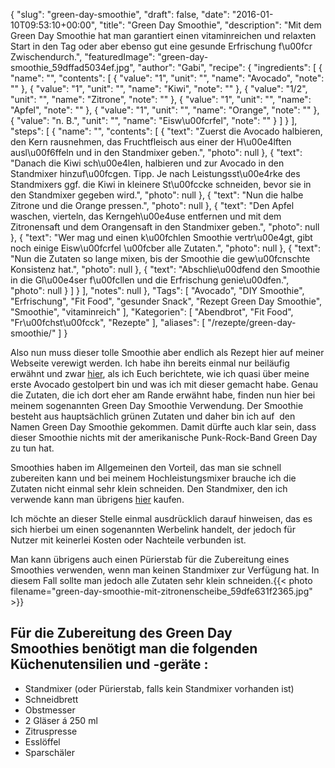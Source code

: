 {
    "slug": "green-day-smoothie",
    "draft": false,
    "date": "2016-01-10T09:53:10+00:00",
    "title": "Green Day Smoothie",
    "description": "Mit dem Green Day Smoothie hat man  garantiert einen vitaminreichen und relaxten Start in den Tag oder aber ebenso gut eine gesunde Erfrischung f\u00fcr Zwischendurch.",
    "featuredImage": "green-day-smoothie_59dffad5034ef.jpg",
    "author": "Gabi",
    "recipe": {
        "ingredients": [
            {
                "name": "",
                "contents": [
                    {
                        "value": "1",
                        "unit": "",
                        "name": "Avocado",
                        "note": ""
                    },
                    {
                        "value": "1",
                        "unit": "",
                        "name": "Kiwi",
                        "note": ""
                    },
                    {
                        "value": "1\/2",
                        "unit": "",
                        "name": "Zitrone",
                        "note": ""
                    },
                    {
                        "value": "1",
                        "unit": "",
                        "name": "Apfel",
                        "note": ""
                    },
                    {
                        "value": "1",
                        "unit": "",
                        "name": "Orange",
                        "note": ""
                    },
                    {
                        "value": "n. B.",
                        "unit": "",
                        "name": "Eisw\u00fcrfel",
                        "note": ""
                    }
                ]
            }
        ],
        "steps": [
            {
                "name": "",
                "contents": [
                    {
                        "text": "Zuerst die Avocado halbieren, den Kern rausnehmen, das Fruchtfleisch aus einer der H\u00e4lften ausl\u00f6ffeln und  in den Standmixer geben.",
                        "photo": null
                    },
                    {
                        "text": "Danach die Kiwi sch\u00e4len, halbieren und zur Avocado in den Standmixer hinzuf\u00fcgen. Tipp. Je nach Leistungsst\u00e4rke des Standmixers ggf. die Kiwi in kleinere St\u00fccke schneiden, bevor sie in den Standmixer gegeben wird.",
                        "photo": null
                    },
                    {
                        "text": "Nun die halbe Zitrone und die Orange pressen.",
                        "photo": null
                    },
                    {
                        "text": "Den Apfel waschen, vierteln, das Kerngeh\u00e4use entfernen und mit dem Zitronensaft und dem Orangensaft in den Standmixer geben.",
                        "photo": null
                    },
                    {
                        "text": "Wer mag und einen k\u00fchlen Smoothie vertr\u00e4gt, gibt noch einige Eisw\u00fcrfel \u00fcber alle Zutaten.",
                        "photo": null
                    },
                    {
                        "text": "Nun die Zutaten so lange mixen, bis der Smoothie die gew\u00fcnschte Konsistenz hat.",
                        "photo": null
                    },
                    {
                        "text": "Abschlie\u00dfend den Smoothie in die Gl\u00e4ser f\u00fcllen und die Erfrischung genie\u00dfen.",
                        "photo": null
                    }
                ]
            }
        ],
        "notes": null
    },
    "Tags": [
        "Avocado",
        "DIY Smoothie",
        "Erfrischung",
        "Fit Food",
        "gesunder Snack",
        "Rezept Green Day Smoothie",
        "Smoothie",
        "vitaminreich"
    ],
    "Kategorien": [
        "Abendbrot",
        "Fit Food",
        "Fr\u00fchst\u00fcck",
        "Rezepte"
    ],
    "aliases": [
        "\/rezepte\/green-day-smoothie\/"
    ]
}

Also nun muss dieser tolle Smoothie aber endlich als Rezept hier auf meiner Webseite verewigt werden. Ich habe ihn bereits einmal nur beiläufig erwähnt und zwar [hier][1], als ich Euch berichtete, wie ich quasi über meine erste Avocado gestolpert bin und was ich mit dieser gemacht habe. Genau die Zutaten, die ich dort eher am Rande erwähnt habe, finden nun hier bei meinem sogenannten Green Day Smoothie Verwendung. Der Smoothie besteht aus hauptsächlich grünen Zutaten und daher bin ich auf  den Namen Green Day Smoothie gekommen. Damit dürfte auch klar sein, dass dieser Smoothie nichts mit der amerikanische Punk-Rock-Band Green Day zu tun hat.

Smoothies haben im Allgemeinen den Vorteil, das man sie schnell zubereiten kann und bei meinem Hochleistungsmixer brauche ich die Zutaten nicht einmal sehr klein schneiden. Den Standmixer, den ich verwende kann man übrigens [hier][2] kaufen.

Ich möchte an dieser Stelle einmal ausdrücklich darauf hinweisen, das es sich hierbei um einen sogenannten Werbelink handelt, der jedoch für Nutzer mit keinerlei Kosten oder Nachteile verbunden ist.

Man kann übrigens auch einen Pürierstab für die Zubereitung eines Smoothies verwenden, wenn man keinen Standmixer zur Verfügung hat. In diesem Fall sollte man jedoch alle Zutaten sehr klein schneiden.{{< photo filename="green-day-smoothie-mit-zitronenscheibe_59dfe631f2365.jpg" >}} 

## Für die Zubereitung des Green Day Smoothies benötigt man die folgenden Küchenutensilien und -geräte :

 * Standmixer (oder Pürierstab, falls kein Standmixer vorhanden ist)
 * Schneidbrett
 * Obstmesser
 * 2 Gläser á 250 ml
 * Zitruspresse
 * Esslöffel
 * Sparschäler

<span class="embed-youtube" style="text-align:center; display: block;"></span>





 [1]: https://kochfokus.de/rezepte/avocado-frozen-joghurt/
 [2]: http://www.amazon.de/gp/product/B00S3ZKTYG/ref=as_li_tl?ie=UTF8&camp=1638&creative=19454&creativeASIN=B00S3ZKTYG&linkCode=as2&tag=kochfokusde-21